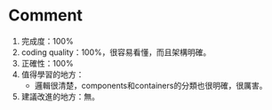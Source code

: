 # Comment

1. 完成度：100%
2. coding quality：100%，很容易看懂，而且架構明確。
3. 正確性：100%
4. 值得學習的地方：
    - 邏輯很清楚，components和containers的分類也很明確，很厲害。
5. 建議改進的地方：無。